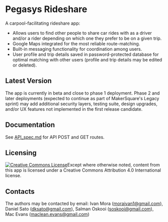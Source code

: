 # Pegasys Rideshare

A carpool-facilitating rideshare app:

* Allows users to find other people to share car rides with as a driver and/or a rider depending on which one they prefer to be on a given trip.
* Google Maps integrated for the most reliable route-matching.
* Built-in messaging functionality for coordination among users.
* User profile and trip details saved in password-protected database for optimal matching with other users (profile and trip details may be edited or deleted).

## Latest Version

The app is currently in beta and close to phase 1 deployment. Phase 2 and later deployments (expected to continue as part of MakerSquare's Legacy sprint) may add additional security layers, testing suite, design upgrades, and/or UX features not implemented in the first release candidate.

## Documentation

See [API_spec.md](https://github.com/pegasys-rideshare/pegasys/blob/master/API_spec.md) for API POST and GET routes.

## Licensing

<a rel="license" href="http://creativecommons.org/licenses/by-nc-sa/4.0/"><img alt="Creative Commons License" style="border-width:0" src="https://i.creativecommons.org/l/by-nc-sa/4.0/88x31.png" /></a>Except where otherwise noted, content from this app is licensed under a Creative Commons Attribution 4.0 International license.

## Contacts

The authors may be contacted by email: Ivan Mora ([moraivan1@gmail.com](moraivan1@gmail.com)), Daniel Sato ([dksato@gmail.com](dksato@gmail.com)), Salman Oskooi ([soskooi@gmail.com](soskooi@gmail.com)), Mac Evans ([maclean.evans@gmail.com](maclean.evans@gmail.com))
